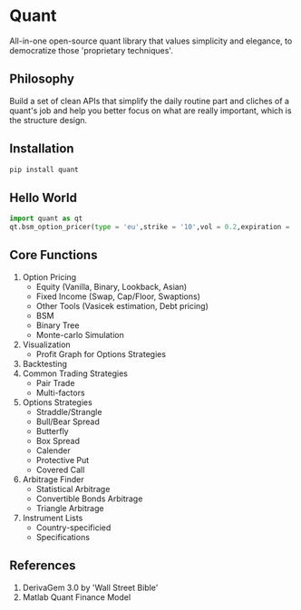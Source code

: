 # Quant
All-in-one open-source quant library that values simplicity and elegance, to democratize those 'proprietary techniques'.

## Philosophy
Build a set of clean APIs that simplify the daily routine part and cliches of a quant's job and help you better focus on what are really important, which is the structure design.

## Installation
```python
pip install quant
```

## Hello World
```python
import quant as qt
qt.bsm_option_pricer(type = 'eu',strike = '10',vol = 0.2,expiration = '365') - Needs Improvements
```

## Core Functions
1. Option Pricing
   - Equity (Vanilla, Binary, Lookback, Asian)
   - Fixed Income (Swap, Cap/Floor, Swaptions)
   - Other Tools (Vasicek estimation, Debt pricing)
   - BSM 
   - Binary Tree
   - Monte-carlo Simulation
2. Visualization
   - Profit Graph for Options Strategies
3. Backtesting
4. Common Trading Strategies
   - Pair Trade
   - Multi-factors
5. Options Strategies
   - Straddle/Strangle
   - Bull/Bear Spread
   - Butterfly
   - Box Spread
   - Calender
   - Protective Put
   - Covered Call
6. Arbitrage Finder
   - Statistical Arbitrage
   - Convertible Bonds Arbitrage
   - Triangle Arbitrage
7. Instrument Lists
   - Country-specificied
   - Specifications

## References
1. DerivaGem 3.0 by 'Wall Street Bible'
2. Matlab Quant Finance Model
